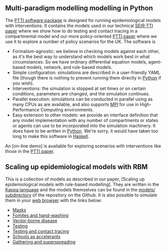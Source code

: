 ## Multi-paradigm modelling modelling in Python

The [PTTI software package] is designed for running epidemiological models
with interventions. It contains the models used in our technical 
[SEIR-TTI paper] where we show how to do testing and contact tracing in
a compartmental model and our more policy-oriented [PTTI paper] where
we use it to explore a number of policy scenarios for the UK. The
software is

  * Formalism-agnostic: we believe in checking models against each other,
    as it's the best way to understand which models work best in what 
    circumstances. So we have ordinary differential equation models,
    agent-based models, network, and rule-based models.
  * Simple configuration: simulations are described in a user-friendly
    YAML file (though there is nothing to prevent running them directly
    in [Python] if you wish).
  * Interventions: the simulation is stopped at set times or on certain
    conditions, parameters are changed, and the simulation continues.
  * Parallel execution: simulations can be conducted in parallel using
    as many CPUs as are available, and also supports [MPI] for use in
    High-Performance Computing environments.
  * Easy extension to other models: we provide an interface definition
    that any model implementation with any number of compartments or 
    states or agents can use to be incorporated into the simulation
    machinery. It does have to be written in [Python]. We're sorry, it
    would have taken too long to make this software in [Haskell].

An [on-line demo] is available for exploring scenarios with interventions
like those in the [PTTI paper].

## Scaling up epidemiological models with RBM

This is a collection of models as described in our paper,
[Scaling up epidemiological models with rule-based modelling].
They are written in the [Kappa language] and the models themselves
can be found in the [models/ subdirectory] of the repository on
the Github. It is also possible to simulate them in your
[web browser] with the links below:

* [Masks]
* [Fomites and hand-washing]
* [Vector-borne disease]
* [Testing]
* [Testing and contact tracing]
* [Schools as accelerants]
* [Gathering and superspreading]

[PTTI software package]: https://github.com/ptti/ptti
[SEIR-TTI paper]: https://github.com/ptti/ptti/raw/master/docs/tti.pdf
[PTTI paper]: https://github.com/ptti/ptti/raw/master/docs/PTTI-Covid-19-UK.pdf
[rule-based models]: http://kappalanguage.org/
[Python]: https://python.org/
[MPI]: https://www.mpi-forum.org/
[Haskell]: https://www.haskell.org/
[Masks]: https://ptti.github.io/kasim/?model=https%3A//raw.githubusercontent.com/ptti/rule-based-models/master/models/masks.ka
[Fomites and hand-washing]: https://ptti.github.io/kasim/?model=https%3A//raw.githubusercontent.com/ptti/rule-based-models/master/models/fomites.ka
[Vector-borne disease]: https://ptti.github.io/kasim/?model=https%3A//raw.githubusercontent.com/ptti/rule-based-models/master/models/mosquitoes.ka
[Testing]: https://ptti.github.io/kasim/?model=https%3A//raw.githubusercontent.com/ptti/rule-based-models/master/models/testing.ka
[Testing and contact tracing]: https://ptti.github.io/kasim/?model=https%3A//raw.githubusercontent.com/ptti/rule-based-models/master/models/tracing.ka
[Schools as accelerants]: https://ptti.github.io/kasim/?model=https%3A//raw.githubusercontent.com/ptti/rule-based-models/master/models/school.ka
[Gathering and superspreading]: https://ptti.github.io/kasim/?model=https%3A//raw.githubusercontent.com/ptti/rule-based-models/master/models/super.ka
[Kappa language]: https://kappalanguage.org/
[models/ subdirectory]: https://github.com/ptti/rule-based-models/tree/master/models
[web browser]: https://ptti.github.com/kasim/
[on-ine demo]: https://ptti.styx.org/
